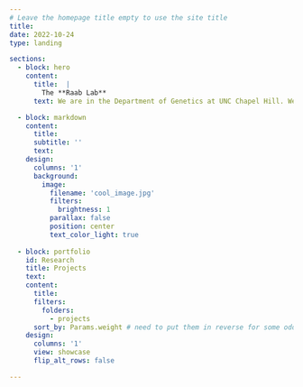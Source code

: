 ```yaml
---
# Leave the homepage title empty to use the site title
title:
date: 2022-10-24
type: landing

sections:
  - block: hero
    content: 
      title:  | 
        The **Raab Lab** 
      text: We are in the Department of Genetics at UNC Chapel Hill. We study how chromatin mediated gene regulation is controlled and how disruption of chromatin contributes to cancer and other diseases

  - block: markdown
    content:
      title:
      subtitle: ''
      text:
    design:
      columns: '1'
      background:
        image: 
          filename: 'cool_image.jpg' 
          filters:
            brightness: 1
          parallax: false
          position: center
          text_color_light: true
     
  - block: portfolio
    id: Research
    title: Projects
    text: 
    content: 
      title: 
      filters: 
        folders: 
          - projects
      sort_by: Params.weight # need to put them in reverse for some odd reason
    design: 
      columns: '1'
      view: showcase
      flip_alt_rows: false

---
```


 